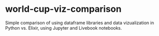 # world-cup-viz-comparison

Simple comparison of using dataframe libraries and data vizualization in Python vs. Elixir, using Jupyter and Livebook notebooks.